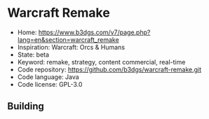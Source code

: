 # Warcraft Remake

- Home: https://www.b3dgs.com/v7/page.php?lang=en&section=warcraft_remake
- Inspiration: Warcraft: Orcs & Humans
- State: beta
- Keyword: remake, strategy, content commercial, real-time
- Code repository: https://github.com/b3dgs/warcraft-remake.git
- Code language: Java
- Code license: GPL-3.0

## Building
